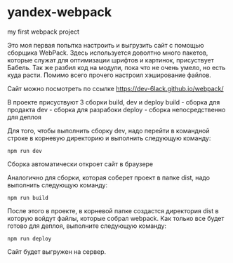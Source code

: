 # yandex-webpack
my first webpack project

Это моя первая попытка настроить и выгрузить сайт с помощью сборщика WebPack. Здесь используется доволтно много пакетов, которые служат для оптимизации шрифтов и картинок, присуствует Бабель. Так же разбил код на модули, пока что не очень умело, но есть куда расти. Помимо всего прочего настроил хэширование файлов. 

Сайт можно посмотреть по ссылке https://dev-6lack.github.io/webpack/

В проекте присуствуют 3 сборки
build, dev и deploy
build - сборка для продакта
dev - сборка для разрабоки
deploy - сборка непосредственно для деплоя

Для того, чтобы выполнить сборку dev, надо перейти в командной строке в корневую директорию и выполнить следующую команду:

`npm run dev`

Сборка автоматически откроет сайт в браузере

Аналогично для сборки, которая соберет проект в папке dist, надо выполнить следующую команду:

`npm run build`

После этого в проекте, в корневой папке создастся директория dist в которую войдут файлы, которые собрал webpack.
Как только все будет готово для деплоя, выполните следующую команду:

`npm run deploy`

Сайт будет выгружен на сервер.
